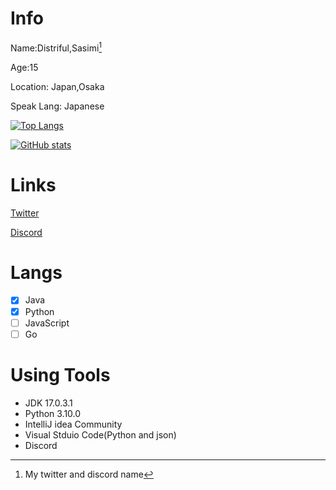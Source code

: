 # Info

Name:Distriful,Sasimi[^1]

Age:15

Location: Japan,Osaka

Speak Lang: Japanese

[![Top Langs](https://github-readme-stats.vercel.app/api/top-langs/?username=distriful5061&langs_count=10&layout=compact)](https://github.com/anuraghazra/github-readme-stats)

[![GitHub stats](https://github-readme-stats.vercel.app/api?username=distriful5061&show_icons=true&count_private=true&theme=tokyonight)](https://github.com/anuraghazra/github-readme-stats)

# Links

[Twitter](https://twitter.com/distriful)

[Discord](https://pastebin.com/VqbaZTYX)

# Langs

- [x] Java
- [x] Python
- [ ] JavaScript
- [ ] Go

# Using Tools

- JDK 17.0.3.1
- Python 3.10.0
- IntelliJ idea Community
- Visual Stduio Code(Python and json)
- Discord


[^1]: My twitter and discord name
